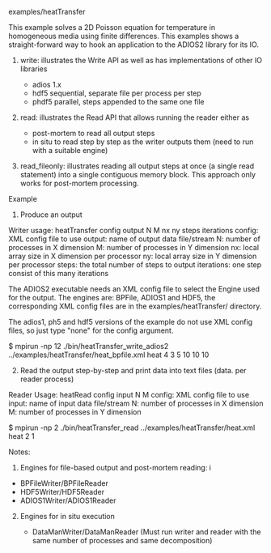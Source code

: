 examples/heatTransfer

This example solves a 2D Poisson equation for temperature in homogeneous media
using finite differences. This examples shows a straight-forward way to hook 
an application to the ADIOS2 library for its IO.


1. write: illustrates the Write API as well as has implementations of other IO libraries
  
    * adios 1.x    
    * hdf5 sequential, separate file per process per step
    * phdf5 parallel, steps appended to the same one file

2. read: illustrates the Read API that allows running the reader either as

    * post-mortem to read all output steps
    * in situ to read step by step as the writer outputs them 
       (need to run with a suitable engine)

3. read_fileonly: illustrates reading all output steps at once (a single read 
   statement) into a single contiguous memory block. This approach only works 
   for post-mortem processing. 



Example


1. Produce an output

Writer usage:  heatTransfer  config output  N  M   nx  ny   steps iterations
  config: XML config file to use
  output: name of output data file/stream
  N:      number of processes in X dimension
  M:      number of processes in Y dimension
  nx:     local array size in X dimension per processor
  ny:     local array size in Y dimension per processor
  steps:  the total number of steps to output
  iterations: one step consist of this many iterations

The ADIOS2 executable needs an XML config file to select the Engine used for the output. The engines are: BPFile, ADIOS1 and HDF5, the corresponding XML config files are in the examples/heatTransfer/ directory.

The adios1, ph5 and hdf5 versions of the example do not use XML config files, so just type "none" for the config argument.

$  mpirun -np 12 ./bin/heatTransfer_write_adios2 ../examples/heatTransfer/heat_bpfile.xml  heat  4 3  5 10 10 10


2. Read the output step-by-step and print data into text files (data.<rank> per reader process)

Reader Usage:   heatRead  config  input  N  M 
  config: XML config file to use
  input:  name of input data file/stream
  N:      number of processes in X dimension
  M:      number of processes in Y dimension


$ mpirun -np 2 ./bin/heatTransfer_read ../examples/heatTransfer/heat.xml heat 2 1 


Notes:
1. 	Engines for file-based output and post-mortem reading: i

   * BPFileWriter/BPFileReader
   * HDF5Writer/HDF5Reader
   * ADIOS1Writer/ADIOS1Reader

2. Engines for in situ execution

   * DataManWriter/DataManReader
     (Must run writer and reader with the same number of processes and same decomposition)



